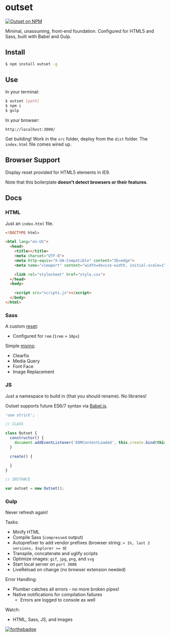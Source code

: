 # outset

[![Outset on NPM](https://img.shields.io/npm/v/outset.svg)](https://www.npmjs.com/package/outset)

Minimal, unassuming, front-end foundation. Configured for HTML5 and Sass, built with Babel and Gulp.

## Install

```bash
$ npm install outset -g
```

## Use

In your terminal:

```bash
$ outset [path]
$ npm i
$ gulp
```

In your browser:

```
http://localhost:3000/
```

Get building! Work in the `src` folder, deploy from the `dist` folder. The `index.html` file comes wired up.

## Browser Support

Display reset provided for HTML5 elements in IE9.

Note that this boilerplate **doesn't detect browsers or their features**.

## Docs

### HTML

Just an `index.html` file.

```html
<!DOCTYPE html>

<html lang="en-US">
  <head>
    <title></title>
    <meta charset="UTF-8">
    <meta http-equiv="X-UA-Compatible" content="IE=edge">
    <meta name="viewport" content="width=device-width, initial-scale=1">

    <link rel="stylesheet" href="style.css">
  </head>
  <body>

    <script src="scripts.js"></script>
  </body>
</html>
```

### Sass

A custom [reset](https://github.com/callmecavs/outset/blob/master/lib/src/style/_reset.scss):

* Configured for `rem` (`1rem` = `10px`)

Simple [mixins](https://github.com/callmecavs/outset/blob/master/lib/src/style/_mixins.scss):

* Clearfix
* Media Query
* Font Face
* Image Replacement

### JS

Just a namespace to build in (that you should rename). No libraries!

Outset supports future ES6/7 syntax via [Babel.js](https://babeljs.io/).

```javascript
'use strict';

// CLASS

class Outset {
  constructor() {
    document.addEventListener('DOMContentLoaded', this.create.bind(this), false);
  }

  create() {

  }
}

// INSTANCE

var outset = new Outset();
```

### Gulp

Never refresh again!

Tasks:

* Minify HTML
* Compile Sass (`compressed` output)
* Autoprefixer to add vendor prefixes (browser string: `> 1%, last 2 versions, Explorer >= 9`)
* Transpile, concatenate and uglify scripts
* Optimize images: `gif`, `jpg`, `png`, and `svg`
* Start local server on `port 3000`
* LiveReload on change (no browser extension needed)

Error Handling:

* Plumber catches all errors - no more broken pipes!
* Native notifications for compilation failures
  * Errors are logged to console as well

Watch:

* HTML, Sass, JS, and images

[![forthebadge](http://forthebadge.com/images/badges/built-with-love.svg)](http://forthebadge.com)
